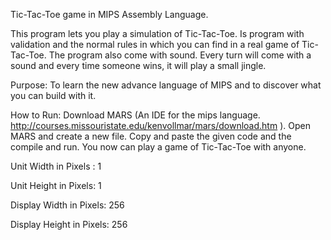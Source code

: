 Tic-Tac-Toe game in MIPS Assembly Language.

This program lets you play a simulation of Tic-Tac-Toe. Is program with validation and the normal rules in which you can find in a real game of Tic-Tac-Toe. The program also come with sound. Every turn will come with a sound and every time someone wins, it will play a small jingle.

Purpose: To learn the new advance language of MIPS and to discover what you can build with it.

How to Run: Download MARS (An IDE for the mips language. http://courses.missouristate.edu/kenvollmar/mars/download.htm ). Open MARS and create a new file. Copy and paste the given code and the compile and run. You now can play a game of Tic-Tac-Toe with anyone.

Unit Width in Pixels : 1

Unit Height in Pixels: 1

Display Width in Pixels: 256

Display Height in Pixels: 256

